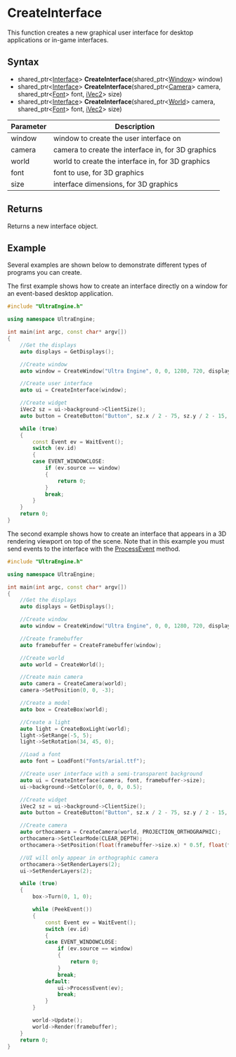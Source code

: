 # CreateInterface

This function creates a new graphical user interface for desktop applications or in-game interfaces.

## Syntax

- shared_ptr<[Interface](Interface.md)\> **CreateInterface**(shared_ptr<[Window](Window.md)\> window)
- shared_ptr<[Interface](Interface.md)\> **CreateInterface**(shared_ptr<[Camera](Camera.md)\> camera, shared_ptr<[Font](Font.md)\> font, [iVec2](iVec2.md)\> size)
- shared_ptr<[Interface](Interface.md)\> **CreateInterface**(shared_ptr<[World](World.md)\> camera, shared_ptr<[Font](Font.md)\> font, [iVec2](iVec2.md)\> size)

| Parameter | Description |
| --- | --- |
| window | window to create the user interface on |
| camera | camera to create the interface in, for 3D graphics |
| world | world to create the interface in, for 3D graphics |
| font | font to use, for 3D graphics |
| size | interface dimensions, for 3D graphics |

## Returns

Returns a new interface object.

## Example

Several examples are shown below to demonstrate different types of programs you can create.

The first example shows how to create an interface directly on a window for an event-based desktop application.

```c++
#include "UltraEngine.h"

using namespace UltraEngine;

int main(int argc, const char* argv[])
{
    //Get the displays
    auto displays = GetDisplays();

    //Create window
    auto window = CreateWindow("Ultra Engine", 0, 0, 1280, 720, displays[0]);

    //Create user interface
    auto ui = CreateInterface(window);

    //Create widget
    iVec2 sz = ui->background->ClientSize();
    auto button = CreateButton("Button", sz.x / 2 - 75, sz.y / 2 - 15, 150, 30, ui->background);

    while (true)
    {
        const Event ev = WaitEvent();
        switch (ev.id)
        {
        case EVENT_WINDOWCLOSE:
            if (ev.source == window)
            {
                return 0;
            }
            break;
        }
    }
    return 0;
}
```

The second example shows how to create an interface that appears in a 3D rendering viewport on top of the scene. Note that in this example you must send events to the interface with the [ProcessEvent](Interface_ProcessEvent.md) method.

```c++
#include "UltraEngine.h"

using namespace UltraEngine;

int main(int argc, const char* argv[])
{
    //Get the displays
    auto displays = GetDisplays();

    //Create window
    auto window = CreateWindow("Ultra Engine", 0, 0, 1280, 720, displays[0]);

    //Create framebuffer
    auto framebuffer = CreateFramebuffer(window);

    //Create world
    auto world = CreateWorld();

    //Create main camera
    auto camera = CreateCamera(world);
    camera->SetPosition(0, 0, -3);

    //Create a model
    auto box = CreateBox(world);

    //Create a light
    auto light = CreateBoxLight(world);
    light->SetRange(-5, 5);
    light->SetRotation(34, 45, 0);

    //Load a font
    auto font = LoadFont("Fonts/arial.ttf");

    //Create user interface with a semi-transparent background
    auto ui = CreateInterface(camera, font, framebuffer->size);
    ui->background->SetColor(0, 0, 0, 0.5);

    //Create widget
    iVec2 sz = ui->background->ClientSize();
    auto button = CreateButton("Button", sz.x / 2 - 75, sz.y / 2 - 15, 150, 30, ui->background);

    //Create camera
    auto orthocamera = CreateCamera(world, PROJECTION_ORTHOGRAPHIC);
    orthocamera->SetClearMode(CLEAR_DEPTH);
    orthocamera->SetPosition(float(framebuffer->size.x) * 0.5f, float(framebuffer->size.y) * 0.5f, 0);

    //UI will only appear in orthographic camera
    orthocamera->SetRenderLayers(2);
    ui->SetRenderLayers(2);

    while (true)
    {
        box->Turn(0, 1, 0);

        while (PeekEvent())
        {
            const Event ev = WaitEvent();
            switch (ev.id)
            {
            case EVENT_WINDOWCLOSE:
                if (ev.source == window)
                {
                    return 0;
                }
                break;
            default:
                ui->ProcessEvent(ev);
                break;
            }
        }

        world->Update();
        world->Render(framebuffer);
    }
    return 0;
}
```
